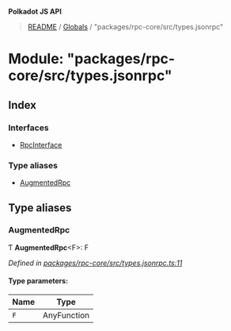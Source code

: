 **Polkadot JS API**

> [README](../README.md) / [Globals](../globals.md) / "packages/rpc-core/src/types.jsonrpc"

# Module: "packages/rpc-core/src/types.jsonrpc"

## Index

### Interfaces

* [RpcInterface](../interfaces/_packages_rpc_core_src_types_jsonrpc_.rpcinterface.md)

### Type aliases

* [AugmentedRpc](_packages_rpc_core_src_types_jsonrpc_.md#augmentedrpc)

## Type aliases

### AugmentedRpc

Ƭ  **AugmentedRpc**\<F>: F

*Defined in [packages/rpc-core/src/types.jsonrpc.ts:11](https://github.com/polkadot-js/api/blob/c6bc664f8/packages/rpc-core/src/types.jsonrpc.ts#L11)*

#### Type parameters:

Name | Type |
------ | ------ |
`F` | AnyFunction |
